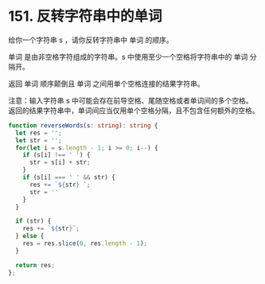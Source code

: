 # 151. 反转字符串中的单词

给你一个字符串 s ，请你反转字符串中 单词 的顺序。

单词 是由非空格字符组成的字符串。s 中使用至少一个空格将字符串中的 单词 分隔开。

返回 单词 顺序颠倒且 单词 之间用单个空格连接的结果字符串。

注意：输入字符串 s 中可能会存在前导空格、尾随空格或者单词间的多个空格。返回的结果字符串中，单词间应当仅用单个空格分隔，且不包含任何额外的空格。

```ts
function reverseWords(s: string): string {
  let res = '';
  let str = '';
  for(let i = s.length - 1; i >= 0; i--) {
    if (s[i] !== ' ') {
      str = s[i] + str;
    }
    if (s[i] === ' ' && str) {
      res += `${str} `;
      str = ''
    }
  }

  if (str) {
    res += `${str}`;
  } else {
    res = res.slice(0, res.length - 1);
  }

  return res;
};
```
